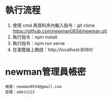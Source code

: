 # 執行流程

1. 使用 cmd 再資料夾內輸入指令：git clone https://github.com/newman0934/newman.git
1. 執行指令：npm install
1. 執行指令：npm run serve
1. 在瀏覽器上開啟：http://localhost:8080/

# newman管理員帳密

```
帳號：newman0934@gmail.com
密碼：admin123
```
